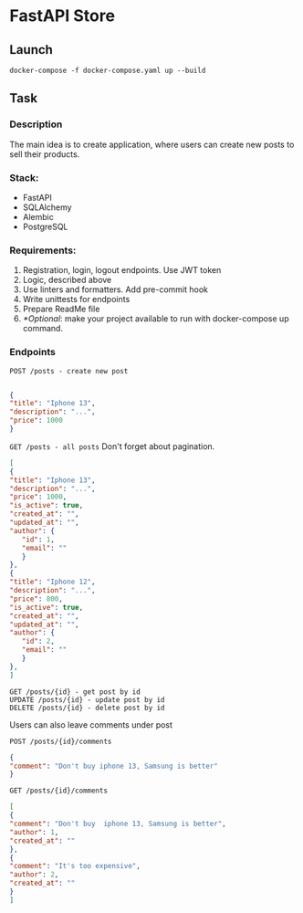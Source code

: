 # FastAPI Store

## Launch

```shell
docker-compose -f docker-compose.yaml up --build
```

## Task

### Description
The main idea is to create application, 
where users can create new posts to 
sell their products.

### Stack: 
* FastAPI
* SQLAlchemy
* Alembic
* PostgreSQL

### Requirements:
1) Registration, login, logout endpoints. Use JWT token
2) Logic, described above
3) Use linters and formatters. Add pre-commit hook
4) Write unittests for endpoints
5) Prepare ReadMe file
6) *\*Optional*: make your project available to run with docker-compose up command.

### Endpoints

`POST /posts - create new post`
```json

{
"title": "Iphone 13",
"description": "...",
"price": 1000
}
```

`GET /posts - all posts`
Don't forget about pagination.
```json
[
{
"title": "Iphone 13",
"description": "...",
"price": 1000,
"is_active": true,
"created_at": "",
"updated_at": "",
"author": {
   "id": 1,
   "email": ""
   }
},
{
"title": "Iphone 12",
"description": "...",
"price": 800,
"is_active": true,
"created_at": "",
"updated_at": "",
"author": {
   "id": 2,
   "email": ""
   }
},
]
```

`GET /posts/{id} - get post by id`  
`UPDATE /posts/{id} - update post by id`  
`DELETE /posts/{id} - delete post by id`

Users can also leave comments under post

`POST /posts/{id}/comments`
```json
{
"comment": "Don't buy iphone 13, Samsung is better"
}
```

`GET /posts/{id}/comments`
```json
[
{
"comment": "Don't buy  iphone 13, Samsung is better",
"author": 1,
"created_at": ""
},
{
"comment": "It's too expensive",
"author": 2,
"created_at": ""
}
]
```
